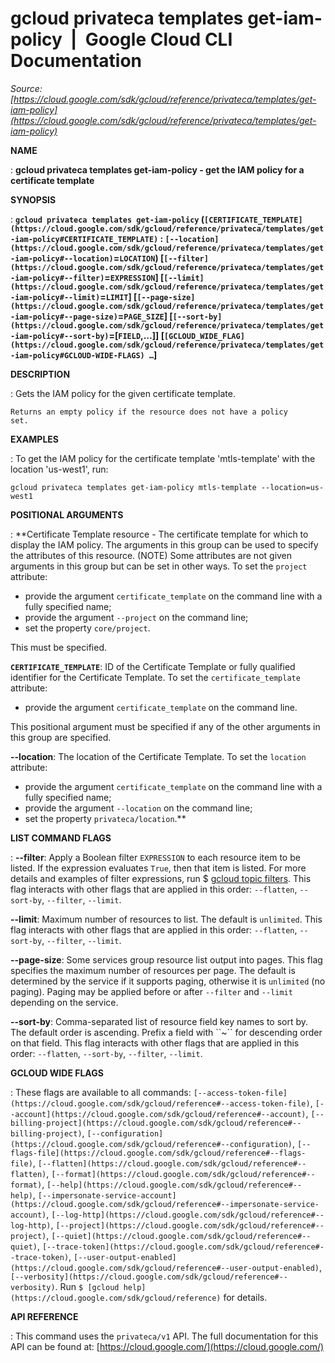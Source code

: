 # gcloud privateca templates get-iam-policy  |  Google Cloud CLI Documentation

*Source: [https://cloud.google.com/sdk/gcloud/reference/privateca/templates/get-iam-policy](https://cloud.google.com/sdk/gcloud/reference/privateca/templates/get-iam-policy)*

**NAME**

: **gcloud privateca templates get-iam-policy - get the IAM policy for a certificate template**

**SYNOPSIS**

: **`gcloud privateca templates get-iam-policy` (`[CERTIFICATE_TEMPLATE](https://cloud.google.com/sdk/gcloud/reference/privateca/templates/get-iam-policy#CERTIFICATE_TEMPLATE)` : `[--location](https://cloud.google.com/sdk/gcloud/reference/privateca/templates/get-iam-policy#--location)`=`LOCATION`) [`[--filter](https://cloud.google.com/sdk/gcloud/reference/privateca/templates/get-iam-policy#--filter)`=`EXPRESSION`] [`[--limit](https://cloud.google.com/sdk/gcloud/reference/privateca/templates/get-iam-policy#--limit)`=`LIMIT`] [`[--page-size](https://cloud.google.com/sdk/gcloud/reference/privateca/templates/get-iam-policy#--page-size)`=`PAGE_SIZE`] [`[--sort-by](https://cloud.google.com/sdk/gcloud/reference/privateca/templates/get-iam-policy#--sort-by)`=[`FIELD`,…]] [`[GCLOUD_WIDE_FLAG](https://cloud.google.com/sdk/gcloud/reference/privateca/templates/get-iam-policy#GCLOUD-WIDE-FLAGS) …`]**

**DESCRIPTION**

: Gets the IAM policy for the given certificate template.

```
Returns an empty policy if the resource does not have a policy
set.
```

**EXAMPLES**

: To get the IAM policy for the certificate template 'mtls-template' with the
location 'us-west1', run:

```
gcloud privateca templates get-iam-policy mtls-template --location=us-west1
```

**POSITIONAL ARGUMENTS**

: **Certificate Template resource - The certificate template for which to display
the IAM policy. The arguments in this group can be used to specify the
attributes of this resource. (NOTE) Some attributes are not given arguments in
this group but can be set in other ways.
To set the `project` attribute:

- provide the argument `certificate_template` on the command line with
a fully specified name;
- provide the argument `--project` on the command line;
- set the property `core/project`.

This must be specified.

**`CERTIFICATE_TEMPLATE`**:
ID of the Certificate Template or fully qualified identifier for the Certificate
Template.
To set the `certificate_template` attribute:

- provide the argument `certificate_template` on the command line.

This positional argument must be specified if any of the other arguments in this
group are specified.

**--location**:
The location of the Certificate Template.
To set the `location` attribute:

- provide the argument `certificate_template` on the command line with
a fully specified name;
- provide the argument `--location` on the command line;
- set the property `privateca/location`.**

**LIST COMMAND FLAGS**

: **--filter**:
Apply a Boolean filter `EXPRESSION` to each resource item
to be listed. If the expression evaluates `True`, then that item is
listed. For more details and examples of filter expressions, run $ [gcloud topic filters](https://cloud.google.com/sdk/gcloud/reference/topic/filters). This flag
interacts with other flags that are applied in this order:
`--flatten`, `--sort-by`, `--filter`,
`--limit`.

**--limit**:
Maximum number of resources to list. The default is `unlimited`. This
flag interacts with other flags that are applied in this order:
`--flatten`, `--sort-by`, `--filter`,
`--limit`.

**--page-size**:
Some services group resource list output into pages. This flag specifies the
maximum number of resources per page. The default is determined by the service
if it supports paging, otherwise it is `unlimited` (no paging).
Paging may be applied before or after `--filter` and
`--limit` depending on the service.

**--sort-by**:
Comma-separated list of resource field key names to sort by. The default order
is ascending. Prefix a field with ``~´´ for descending order on that
field. This flag interacts with other flags that are applied in this order:
`--flatten`, `--sort-by`, `--filter`,
`--limit`.

**GCLOUD WIDE FLAGS**

: These flags are available to all commands: `[--access-token-file](https://cloud.google.com/sdk/gcloud/reference#--access-token-file)`,
`[--account](https://cloud.google.com/sdk/gcloud/reference#--account)`, `[--billing-project](https://cloud.google.com/sdk/gcloud/reference#--billing-project)`,
`[--configuration](https://cloud.google.com/sdk/gcloud/reference#--configuration)`,
`[--flags-file](https://cloud.google.com/sdk/gcloud/reference#--flags-file)`,
`[--flatten](https://cloud.google.com/sdk/gcloud/reference#--flatten)`, `[--format](https://cloud.google.com/sdk/gcloud/reference#--format)`, `[--help](https://cloud.google.com/sdk/gcloud/reference#--help)`, `[--impersonate-service-account](https://cloud.google.com/sdk/gcloud/reference#--impersonate-service-account)`,
`[--log-http](https://cloud.google.com/sdk/gcloud/reference#--log-http)`,
`[--project](https://cloud.google.com/sdk/gcloud/reference#--project)`, `[--quiet](https://cloud.google.com/sdk/gcloud/reference#--quiet)`, `[--trace-token](https://cloud.google.com/sdk/gcloud/reference#--trace-token)`, `[--user-output-enabled](https://cloud.google.com/sdk/gcloud/reference#--user-output-enabled)`,
`[--verbosity](https://cloud.google.com/sdk/gcloud/reference#--verbosity)`.
Run `$ [gcloud help](https://cloud.google.com/sdk/gcloud/reference)` for details.

**API REFERENCE**

: This command uses the `privateca/v1` API. The full documentation for
this API can be found at: [https://cloud.google.com/](https://cloud.google.com/)